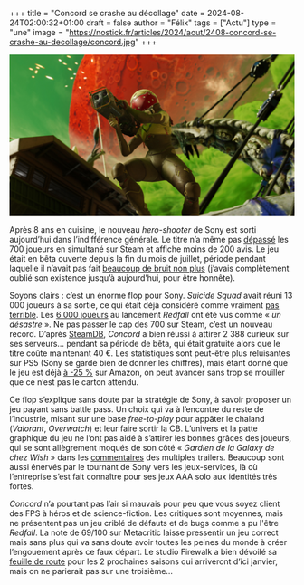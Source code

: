 +++
title = "Concord se crashe au décollage"
date = 2024-08-24T02:00:32+01:00
draft = false
author = "Félix"
tags = ["Actu"]
type = "une"
image = "https://nostick.fr/articles/2024/aout/2408-concord-se-crashe-au-decollage/concord.jpg"
+++ 

![Concord](concord.jpg "") 

Après 8 ans en cuisine, le nouveau *hero-shooter* de Sony est sorti aujourd’hui dans l’indifférence générale. Le titre n’a même pas [dépassé](https://steamdb.info/app/2443720/charts/) les 700 joueurs en simultané sur Steam et affiche moins de 200 avis. Le jeu était en bêta ouverte depuis la fin du mois de juillet, période pendant laquelle il n’avait pas fait [beaucoup de bruit non plus](https://nostick.fr/articles/2024/juillet/2207-concord-playstation-flop/) (j’avais complètement oublié son existence jusqu’à aujourd’hui, pour être honnête).

Soyons clairs : c’est un énorme flop pour Sony. *Suicide Squad* avait réuni 13 000 joueurs à sa sortie, ce qui était déjà considéré comme vraiment [pas terrible](https://www.vg247.com/suicide-squad-steam-launch-numbers-less-than-half-marvels-avengers). Les [6 000 joueurs](https://hitmarker.net/news/redfall-peaks-at-6-000-concurrent-players-on-steam-2060086) au lancement *Redfall* ont été vus comme « *un désastre* ». Ne pas passer le cap des 700 sur Steam, c’est un nouveau record. D’après [SteamDB](https://steamdb.info/app/3011460/charts/#1w), *Concord* a bien réussi à attirer 2 388 curieux sur ses serveurs… pendant sa période de bêta, qui était gratuite alors que le titre coûte maintenant 40 €. Les statistiques sont peut-être plus reluisantes sur PS5 (Sony se garde bien de donner les chiffres), mais étant donné que le jeu est déjà [à -25 %](https://www.amazon.fr/CONCORDTM-multijoueur-Standard-Physique-PlayStation/dp/B0D642ZMZ8) sur Amazon, on peut avancer sans trop se mouiller que ce n’est pas le carton attendu.

Ce flop s’explique sans doute par la stratégie de Sony, à savoir proposer un jeu payant sans battle pass. Un choix qui va à l’encontre du reste de l’industrie, misant sur une base *free-to-play* pour appâter le chaland (*Valorant*, *Overwatch*) et leur faire sortir la CB. L’univers et la patte graphique du jeu ne l’ont pas aidé à s’attirer les bonnes grâces des joueurs, qui se sont allègrement moqués de son côté « *Gardien de la Galaxy de chez Wish* » dans les [commentaires](https://www.youtube.com/watch?v=mBnStS9d2xg) des multiples trailers. Beaucoup sont aussi énervés par le tournant de Sony vers les jeux-services, là où l’entreprise s’est fait connaître pour ses jeux AAA solo aux identités très fortes.

*Concord* n’a pourtant pas l’air si mauvais pour peu que vous soyez client des FPS à héros et de science-fiction. Les critiques sont moyennes, mais ne présentent pas un jeu criblé de défauts et de bugs comme a pu l'être *Redfall*. La note de 69/100 sur Metacritic laisse pressentir un jeu correct mais sans plus qui va sans doute avoir toutes les peines du monde à créer l’engouement après ce faux départ. Le studio Firewalk a bien dévoilé sa [feuille de route](https://insider-gaming.com/concord-new-gameplay-trailer/) pour les 2 prochaines saisons qui arriveront d’ici janvier, mais on ne parierait pas sur une troisième…


